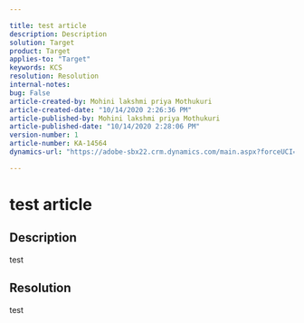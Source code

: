 ```yaml
---

title: test article  
description: Description  
solution: Target  
product: Target  
applies-to: "Target"  
keywords: KCS  
resolution: Resolution  
internal-notes:   
bug: False  
article-created-by: Mohini lakshmi priya Mothukuri  
article-created-date: "10/14/2020 2:26:36 PM"  
article-published-by: Mohini lakshmi priya Mothukuri  
article-published-date: "10/14/2020 2:28:06 PM"  
version-number: 1  
article-number: KA-14564  
dynamics-url: "https://adobe-sbx22.crm.dynamics.com/main.aspx?forceUCI=1&pagetype=entityrecord&etn=knowledgearticle&id=261f3442-290e-eb11-a813-000d3a98f7e7"

---
```


# test article

## Description

test

## Resolution

test
